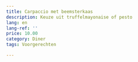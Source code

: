 ```yaml
---
title: Carpaccio met beemsterkaas
description: Keuze uit truffelmayonaise of pesto
lang: en
lang-ref: ''
price: 10.00
category: Diner
tags: Voorgerechten

---
```

